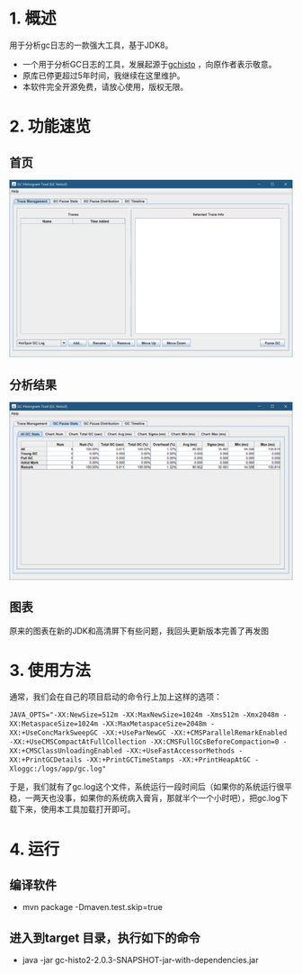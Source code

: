 # 1. 概述
用于分析gc日志的一款强大工具，基于JDK8。 
- 一个用于分析GC日志的工具，发展起源于[gchisto](https://github.com/wengyingjian/gchisto.git) ，向原作者表示敬意。
- 原库已停更超过5年时间，我继续在这里维护。
- 本软件完全开源免费，请放心使用，版权无限。

# 2. 功能速览
## 首页
![blockchain](assets/gc-histor2-major.png "首页图")

## 分析结果
![blockchain](assets/gc-stats.png "分析结果")

## 图表
原来的图表在新的JDK和高清屏下有些问题，我回头更新版本完善了再发图

# 3. 使用方法
通常，我们会在自己的项目启动的命令行上加上这样的选项：
```shell
JAVA_OPTS="-XX:NewSize=512m -XX:MaxNewSize=1024m -Xms512m -Xmx2048m -XX:MetaspaceSize=1024m -XX:MaxMetaspaceSize=2048m -XX:+UseConcMarkSweepGC -XX:+UseParNewGC -XX:+CMSParallelRemarkEnabled -XX:+UseCMSCompactAtFullCollection -XX:CMSFullGCsBeforeCompaction=0 -XX:+CMSClassUnloadingEnabled -XX:+UseFastAccessorMethods -XX:+PrintGCDetails -XX:+PrintGCTimeStamps -XX:+PrintHeapAtGC -Xloggc:/logs/app/gc.log"
```
于是，我们就有了gc.log这个文件，系统运行一段时间后（如果你的系统运行很平稳，一两天也没事，如果你的系统病入膏肓，那就半个一个小时吧），把gc.log下载下来，使用本工具加载打开即可。

# 4. 运行
## 编译软件
- mvn package -Dmaven.test.skip=true
## 进入到target 目录，执行如下的命令
- java -jar gc-histo2-2.0.3-SNAPSHOT-jar-with-dependencies.jar 
